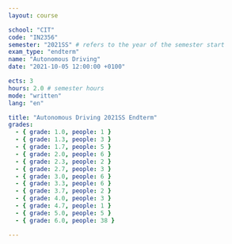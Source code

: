 ```yaml
---
layout: course

school: "CIT"
code: "IN2356"
semester: "2021SS" # refers to the year of the semester start
exam_type: "endterm"
name: "Autonomous Driving"
date: "2021-10-05 12:00:00 +0100"

ects: 3
hours: 2.0 # semester hours
mode: "written"
lang: "en"

title: "Autonomous Driving 2021SS Endterm"
grades:
  - { grade: 1.0, people: 1 }
  - { grade: 1.3, people: 3 }
  - { grade: 1.7, people: 5 }
  - { grade: 2.0, people: 6 }
  - { grade: 2.3, people: 2 }
  - { grade: 2.7, people: 3 }
  - { grade: 3.0, people: 6 }
  - { grade: 3.3, people: 6 }
  - { grade: 3.7, people: 2 }
  - { grade: 4.0, people: 3 }
  - { grade: 4.7, people: 1 }
  - { grade: 5.0, people: 5 }
  - { grade: 6.0, people: 38 }

---
```



